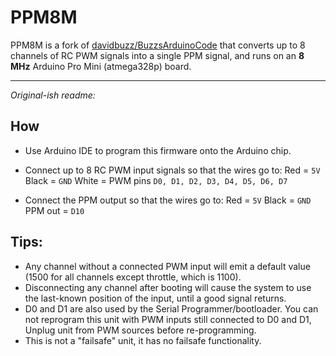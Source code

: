 # PPM8M

PPM8M is a fork of [davidbuzz/BuzzsArduinoCode](https://github.com/davidbuzz/BuzzsArduinoCode) that converts up to 8 channels of RC PWM signals into a single PPM signal, and runs on an **8 MHz** Arduino Pro Mini (atmega328p) board.

---
_Original-ish readme:_

## How
* Use Arduino IDE to program this firmware onto the Arduino chip.
* Connect up to 8 RC PWM input signals so that the wires go to:
     Red = `5V`
     Black = `GND`
     White = PWM pins `D0, D1, D2, D3, D4, D5, D6, D7`

* Connect the PPM output so that the wires go to:
     Red = `5V`
     Black = `GND`
     PPM out = `D10` 

## Tips:  
* Any channel without a connected PWM input will emit a default value (1500 for all channels except throttle, which is 1100).
* Disconnecting any channel after booting will cause the system to use the last-known position of the input, until a good signal returns.
* D0 and D1 are also used by the Serial Programmer/bootloader. You can not reprogram this unit with PWM inputs still connected to D0 and D1, Unplug unit from PWM sources before re-programming.
* This is not a "failsafe" unit, it has no failsafe functionality.